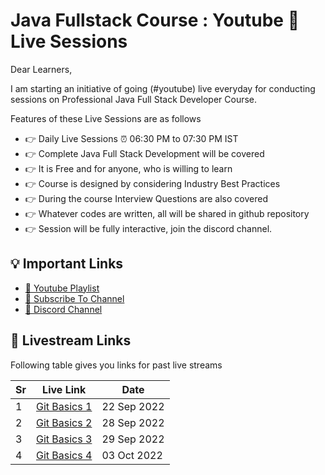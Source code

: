 # Java Fullstack Course : Youtube 🔴 Live Sessions

Dear Learners,

I am starting an initiative of going (#youtube) live everyday for conducting sessions on Professional Java Full Stack Developer Course.  

Features of these Live Sessions are as follows
- 👉 Daily Live Sessions ⏰ 06:30 PM to 07:30 PM IST
- 👉 Complete Java Full Stack Development will be covered
- 👉 It is Free and for anyone, who is willing to learn
- 👉 Course is designed by considering Industry Best Practices
- 👉 During the course Interview Questions are also covered
- 👉 Whatever codes are written, all will be shared in github repository 
- 👉 Session will be fully interactive, join the discord channel. 

## 💡 Important Links

- [🔗 Youtube Playlist](https://youtube.com/playlist?list=PLSJ7Ey1xqbFaXDEscoueLEpIAftxxyPN_)
- [🔗 Subscribe To Channel](https://www.youtube.com/c/AniruddhaKudalkar?sub_confirmation=1)
- [🔗 Discord Channel](https://discord.gg/NgynQuSvqK)

## 🔴 Livestream Links

Following table gives you links for past live streams

| Sr | Live Link |Date |
| ------ | ------ | ------ |
|1| [Git Basics 1](https://youtu.be/wmXqtK3f9TU) | 22 Sep 2022 |
|2| [Git Basics 2](https://youtu.be/-9YQyClwbQA) | 28 Sep 2022 |
|3| [Git Basics 3](https://youtu.be/R1Xatu6t9Ew) | 29 Sep 2022 |
|4| [Git Basics 4](https://youtu.be/M94aiCgsFwI) | 03 Oct 2022 |
